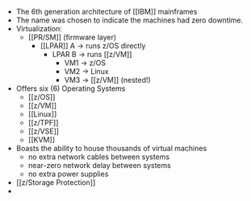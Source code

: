 - The 6th generation architecture of [[IBM]] mainframes
- The name was chosen to indicate the machines had zero downtime.
- Virtualization:
	- [[PR/SM]] (firmware layer)
		- [[LPAR]] A → runs z/OS directly
			- LPAR B → runs [[z/VM]]
				- VM1 → z/OS
				- VM2 → Linux
				- VM3 → [[z/VM]] (nested!)
- Offers six (6) Operating Systems
	- [[z/OS]]
	- [[z/VM]]
	- [[Linux]]
	- [[z/TPF]]
	- [[z/VSE]]
	- [[KVM]]
- Boasts the ability to house thousands of virtual machines
	- no extra network cables between systems
	- near-zero network delay between systems
	- no extra power supplies
- [[z/Storage Protection]]
-